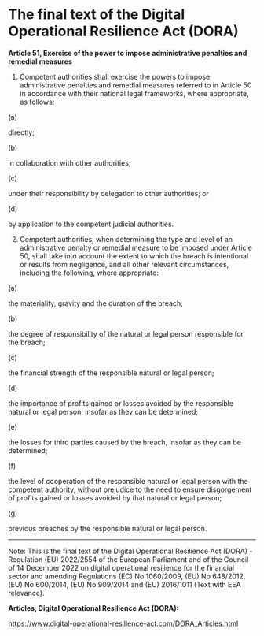 



# The final text of the Digital Operational Resilience Act (DORA)


  

**Article 51, Exercise of the power to impose administrative penalties and remedial measures**


  

 1. Competent authorities shall exercise the powers to impose administrative penalties and remedial measures referred to in Article 50 in accordance with their national legal frameworks, where appropriate, as follows:


(a)

directly;


(b)

in collaboration with other authorities;


(c)

under their responsibility by delegation to other authorities; or


(d)

by application to the competent judicial authorities.


  

2. Competent authorities, when determining the type and level of an administrative penalty or remedial measure to be imposed under Article 50, shall take into account the extent to which the breach is intentional or results from negligence, and all other relevant circumstances, including the following, where appropriate:


(a)

the materiality, gravity and the duration of the breach;


(b)

the degree of responsibility of the natural or legal person responsible for the breach;


(c)

the financial strength of the responsible natural or legal person;


(d)

the importance of profits gained or losses avoided by the responsible natural or legal person, insofar as they can be determined;


(e)

the losses for third parties caused by the breach, insofar as they can be determined;


(f)

the level of cooperation of the responsible natural or legal person with the competent authority, without prejudice to the need to ensure disgorgement of profits gained or losses avoided by that natural or legal person;


(g)

previous breaches by the responsible natural or legal person.


  



---


 Note: This is the final text of the Digital Operational Resilience Act (DORA) - Regulation (EU) 2022/2554 of the European Parliament and of the Council of 14 December 2022 on digital operational resilience for the financial sector and amending Regulations (EC) No 1060/2009, (EU) No 648/2012, (EU) No 600/2014, (EU) No 909/2014 and (EU) 2016/1011 (Text with EEA relevance).


  

 **Articles, Digital Operational Resilience Act (DORA):** 


<https://www.digital-operational-resilience-act.com/DORA_Articles.html>





